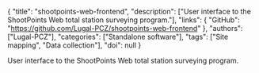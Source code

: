 {
  "title": "shootpoints-web-frontend",
  "description": ["User interface to the ShootPoints Web total station surveying program."],
  "links": {
    "GitHub": "https://github.com/Lugal-PCZ/shootpoints-web-frontend"
  },
  "authors": ["Lugal-PCZ"],
  "categories": ["Standalone software"],
  "tags": ["Site mapping", "Data collection"],
  "doi": null
}

<!-- Generated by csv2md.R – do not edit by hand -->

User interface to the ShootPoints Web total station surveying program.
